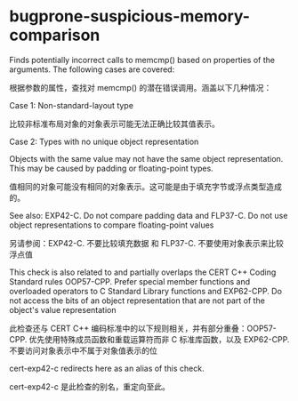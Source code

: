 # bugprone-suspicious-memory-comparison

Finds potentially incorrect calls to memcmp() based on properties of the arguments. The following cases are covered:

根据参数的属性，查找对 memcmp() 的潜在错误调用。涵盖以下几种情况：

Case 1: Non-standard-layout type

比较非标准布局对象的对象表示可能无法正确比较其值表示。

Case 2: Types with no unique object representation

Objects with the same value may not have the same object representation. This may be caused by padding or floating-point types.

值相同的对象可能没有相同的对象表示。这可能是由于填充字节或浮点类型造成的。

See also: EXP42-C. Do not compare padding data and FLP37-C. Do not use object representations to compare floating-point values

另请参阅：EXP42-C. 不要比较填充数据 和 FLP37-C. 不要使用对象表示来比较浮点值

This check is also related to and partially overlaps the CERT C++ Coding Standard rules OOP57-CPP. Prefer special member functions and overloaded operators to C Standard Library functions and EXP62-CPP. Do not access the bits of an object representation that are not part of the object's value representation

此检查还与 CERT C++ 编码标准中的以下规则相关，并有部分重叠：OOP57-CPP. 优先使用特殊成员函数和重载运算符而非 C 标准库函数，以及 EXP62-CPP. 不要访问对象表示中不属于对象值表示的位

cert-exp42-c redirects here as an alias of this check.

cert-exp42-c 是此检查的别名，重定向至此。
